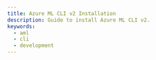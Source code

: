 ```yaml
---
title: Azure ML CLI v2 Installation
description: Guide to install Azure ML CLI v2.
keywords:
  - aml
  - cli
  - development
---
```



